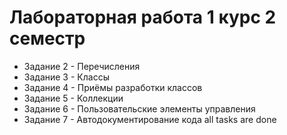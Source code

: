 # Лабораторная работа 1 курс 2 семестр
- Задание 2 - Перечисления
- Задание 3 - Классы
- Задание 4 - Приёмы разработки классов
- Задание 5 - Коллекции
- Задание 6 - Пользовательские элементы управления
- Задание 7 - Автодокументирование кода
all tasks are done

